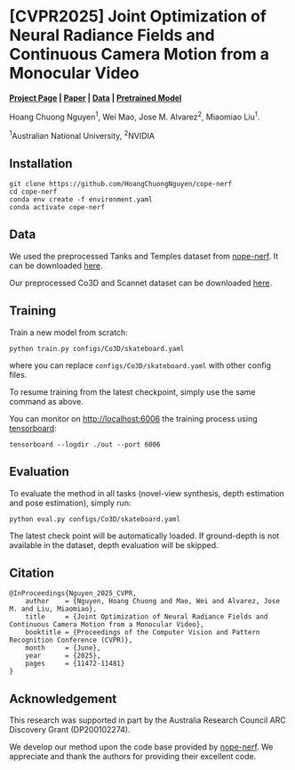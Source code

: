 # [CVPR2025] Joint Optimization of Neural Radiance Fields and Continuous Camera Motion from a Monocular Video

**[Project Page](https://hoangchuongnguyen.github.io/cope-nerf/index.html) | [Paper](https://openaccess.thecvf.com/content/CVPR2025/papers/Nguyen_Joint_Optimization_of_Neural_Radiance_Fields_and_Continuous_Camera_Motion_CVPR_2025_paper.pdf) | [Data](https://drive.google.com/drive/folders/1TQ5R73OuYvogKXZnbyCTcyE_MMH57_WJ?usp=sharing) | [Pretrained Model]()**


Hoang Chuong Nguyen<sup>1</sup>, Wei Mao, Jose M. Alvarez<sup>2</sup>, Miaomiao Liu<sup>1</sup>.

<sup>1</sup>Australian National University, <sup>2</sup>NVIDIA


## Installation

```
git clone https://github.com/HoangChuongNguyen/cope-nerf
cd cope-nerf
conda env create -f environment.yaml
conda activate cope-nerf
```

## Data

We used the preprocessed Tanks and Temples dataset from <a href="https://github.com/ActiveVisionLab/nope-nerf">nope-nerf</a>. It can be downloaded <a href="https://www.robots.ox.ac.uk/~wenjing/Tanks.zip">here</a>.

Our preprocessed Co3D and Scannet dataset can be downloaded <a href="https://drive.google.com/drive/folders/1TQ5R73OuYvogKXZnbyCTcyE_MMH57_WJ?usp=sharing">here</a>.

## Training

Train a new model from scratch:

```
python train.py configs/Co3D/skateboard.yaml
```
where you can replace `configs/Co3D/skateboard.yaml` with other config files. 

To resume training from the latest checkpoint, simply use the same command as above. 

You can monitor on <http://localhost:6006> the training process using [tensorboard](https://www.tensorflow.org/guide/summaries_and_tensorboard):
```
tensorboard --logdir ./out --port 6006
```

## Evaluation

To evaluate the method in all tasks (novel-view synthesis, depth estimation and pose estimation), simply run:
```
python eval.py configs/Co3D/skateboard.yaml
```

The latest check point will be automatically loaded. If ground-depth is not available in the dataset, depth evaluation will be skipped. 


## Citation
```
@InProceedings{Nguyen_2025_CVPR,
    author    = {Nguyen, Hoang Chuong and Mao, Wei and Alvarez, Jose M. and Liu, Miaomiao},
    title     = {Joint Optimization of Neural Radiance Fields and Continuous Camera Motion from a Monocular Video},
    booktitle = {Proceedings of the Computer Vision and Pattern Recognition Conference (CVPR)},
    month     = {June},
    year      = {2025},
    pages     = {11472-11481}
}
```

## Acknowledgement

This research was supported in part by the Australia Research Council ARC Discovery Grant (DP200102274).

We develop our method upon the code base provided by <a href="https://github.com/ActiveVisionLab/nope-nerf">nope-nerf</a>. We appreciate and thank the authors for providing their excellent code. 
